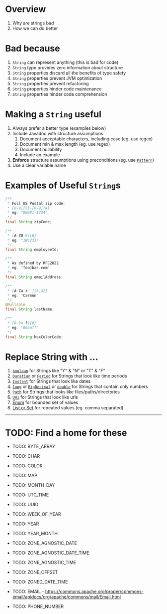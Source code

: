 # Overview
1. Why are strings bad
1. How we can do better


# Bad because
1. `String` can represent anything (this is bad for code)
1. `String` type provides zero information about structure
1. `String` properties discard all the benefits of type safety
1. `String` properties prevent JVM optimization
1. `String` properties prevent refactoring
1. `String` properties hinder code maintenance
1. `String` properties hinder code comprehension


# Making a `String` useful
1. Always prefer a better type (examples below)
1. Include Javadoc with structure assumptions
    1. Document acceptable characters, including case (eg. use regex)
    1. Document min & max length (eg. use regex)
    1. Document nullability
    1. Include an example
1. **Enforce** structure assumptions using preconditions (eg. use [`Pattern`](https://docs.oracle.com/en/java/javase/11/docs/api/java.base/java/util/regex/Pattern.html))
1. Use a clear variable name


# Examples of Useful `String`s
```java
/**
 * Full US Postal zip code:
 * [0-9]{5}-[0-9]{4}
 * eg. "08081-1234"
 */
final String zipCode;

/**
 * [A-Z0-9]{6}
 * eg. "1WC233"
 */
final String employeeId;

/**
 * As defined by RFC2822
 * eg. "foo@bar.com"
 */
final String emailAddress;

/**
 * [A-Za-z- ]{3,32}
 * eg. "Carmon"
 */
@Nullable
final String lastName;

/**
 * [0-9a-f]{6}
 * eg. "00aaff"
 */
final String hexColorCode;
```


# Replace String with ...
1. [`boolean`](https://docs.oracle.com/en/java/javase/11/docs/api/java.base/java/lang/Boolean.html) for Strings like "Y" & "N" or "T" & "F"
1. [`Duration`](https://docs.oracle.com/en/java/javase/11/docs/api/java.base/java/time/Duration.html) or [`Period`](https://docs.oracle.com/en/java/javase/11/docs/api/java.base/java/time/Period.html) for Strings that look like time periods
1. [`Instant`](https://docs.oracle.com/en/java/javase/11/docs/api/java.base/java/time/Instant.html) for Strings that look like dates
1. [`long`](https://docs.oracle.com/en/java/javase/11/docs/api/java.base/java/lang/Long.html) or [`BigDecimal`](https://docs.oracle.com/en/java/javase/11/docs/api/java.base/java/math/BigDecimal.html) or [`double`](https://docs.oracle.com/en/java/javase/11/docs/api/java.base/java/lang/Double.html) for Strings that contain only numbers
1. [`Path`](https://docs.oracle.com/en/java/javase/12/docs/api/java.base/java/nio/file/Path.html) for Strings that looks like files/paths/directories
1. [`URI`](https://docs.oracle.com/en/java/javase/11/docs/api/java.base/java/net/URI.html) for Strings that look like urls
1. [Enum](https://docs.oracle.com/javase/tutorial/java/javaOO/enum.html) for bounded set of values
1. [List or Set](./collections.selecting.md) for repeated values (eg. comma separated)



----------
# TODO: Find a home for these
- TODO: BYTE_ARRAY
- TODO: CHAR
- TODO: COLOR
- TODO: MAP
- TODO: MONTH_DAY
- TODO: UTC_TIME
- TODO: UUID
- TODO: WEEK_OF_YEAR
- TODO: YEAR
- TODO: YEAR_MONTH
- TODO: ZONE_AGNOSTIC_DATE
- TODO: ZONE_AGNOSTIC_DATE_TIME
- TODO: ZONE_AGNOSTIC_TIME
- TODO: ZONE_OFFSET
- TODO: ZONED_DATE_TIME

- TODO: EMAIL - https://commons.apache.org/proper/commons-email/apidocs/org/apache/commons/mail/Email.html
- TODO: PHONE_NUMBER
